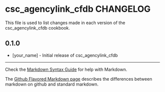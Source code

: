 csc_agencylink_cfdb CHANGELOG
=============================

This file is used to list changes made in each version of the csc_agencylink_cfdb cookbook.

0.1.0
-----
- [your_name] - Initial release of csc_agencylink_cfdb

- - -
Check the [Markdown Syntax Guide](http://daringfireball.net/projects/markdown/syntax) for help with Markdown.

The [Github Flavored Markdown page](http://github.github.com/github-flavored-markdown/) describes the differences between markdown on github and standard markdown.
